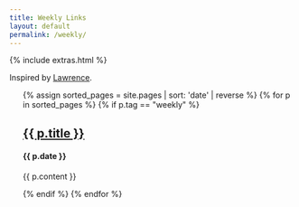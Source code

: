 ```yaml
---
title: Weekly Links
layout: default
permalink: /weekly/
---
```


{% include extras.html %}

Inspired by [Lawrence](https://www.wawrencelu.com/).

<ol>
{% assign sorted_pages = site.pages | sort: 'date' | reverse %}
  {% for p in sorted_pages %}
    {% if p.tag == "weekly" %}
    <a href="{{ p.url }}">
      <h2>{{ p.title }}</h2>
    </a>
    <h4>{{ p.date }}</h4>
    <p>{{ p.content }}</p>
    {% endif %}
  {% endfor %}
</ol>
